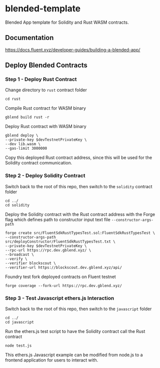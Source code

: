 # blended-template

Blended App template for Solidity and Rust WASM contracts.

## Documentation

https://docs.fluent.xyz/developer-guides/building-a-blended-app/

## Deploy Blended Contracts

### Step 1 - Deploy Rust Contract

Change directory to `rust` contract folder

```shell
cd rust
```

Compile Rust contract for WASM binary 

```shell
gblend build rust -r
```

Deploy Rust contract with WASM binary

```shell
gblend deploy \
--private-key $devTestnetPrivateKey \
--dev lib.wasm \
--gas-limit 3000000
```

Copy this deployed Rust contract address, 
since this will be used for the Solidity contract communication.

### Step 2 - Deploy Solidity Contract

Switch back to the root of this repo, then switch to the `solidity` contract folder

```shell
cd ../
cd solidity
```

Deploy the Solidity contract with the Rust contract address 
with the Forge flag which defines path to constructor input text file `--constructor-args-path`

```shell
forge create src/FluentSdkRustTypesTest.sol:FluentSdkRustTypesTest \
--constructor-args-path src/deployConstructor/FluentSdkRustTypesTest.txt \
--private-key $devTestnetPrivateKey \
--rpc-url https://rpc.dev.gblend.xyz/ \
--broadcast \
--verify \
--verifier blockscout \
--verifier-url https://blockscout.dev.gblend.xyz/api/
```

Foundry test fork deployed contracts on Fluent testnet 

```shell
forge coverage --fork-url https://rpc.dev.gblend.xyz/
```

### Step 3 - Test Javascript ethers.js Interaction

Switch back to the root of this repo, then switch to the `javascript` folder

```shell
cd ../
cd javascript
```

Run the ethers.js test script to have the Solidity contract call the Rust contract

```shell
node test.js
```

This ethers.js Javascript example can be 
modified from node.js to a frontend application for users to interact with.